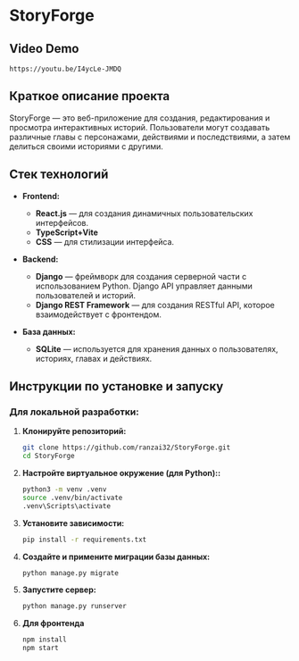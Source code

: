 # StoryForge

## Video Demo

    https://youtu.be/I4ycLe-JMDQ

## Краткое описание проекта

StoryForge — это веб-приложение для создания, редактирования и просмотра интерактивных историй. Пользователи могут создавать различные главы с персонажами, действиями и последствиями, а затем делиться своими историями с другими.

## Стек технологий

- **Frontend:**
  - **React.js** — для создания динамичных пользовательских интерфейсов.
  - **TypeScript+Vite** 
  - **CSS** — для стилизации интерфейса.

- **Backend:**
  - **Django** — фреймворк для создания серверной части с использованием Python. Django API управляет данными пользователей и историй.
  - **Django REST Framework** — для создания RESTful API, которое взаимодействует с фронтендом.

- **База данных:**
  - **SQLite** — используется для хранения данных о пользователях, историях, главах и действиях.


## Инструкции по установке и запуску

### Для локальной разработки:

1. **Клонируйте репозиторий:**

   ```bash
   git clone https://github.com/ranzai32/StoryForge.git
   cd StoryForge

2. **Настройте виртуальное окружение (для Python)::**
    ```bash
    python3 -m venv .venv
    source .venv/bin/activate 
    .venv\Scripts\activate  

3. **Установите зависимости:**

    ```bash
    pip install -r requirements.txt

4. **Создайте и примените миграции базы данных:**

    ```bash
    python manage.py migrate

5. **Запустите сервер:**

    ```bash
    python manage.py runserver

6. **Для фронтенда**
    
    ```bash
    npm install
    npm start

